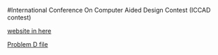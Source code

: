 #International Conference On Computer Aided Design Contest (ICCAD contest)

[website in here](http://iccad-contest.org/2018/tw/problems.html)

[Problem D file](http://iccad-contest.org/2018/tw/Problem_D/watermark_0608.tar)

